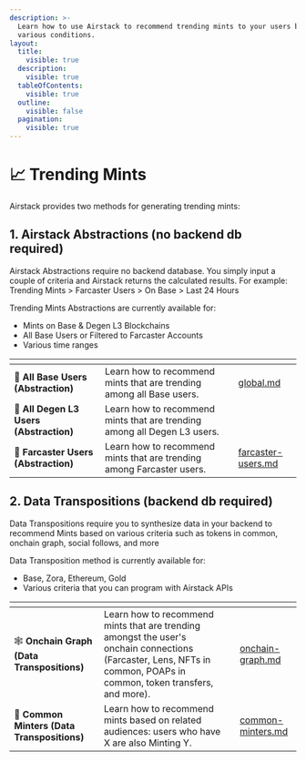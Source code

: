 ```yaml
---
description: >-
  Learn how to use Airstack to recommend trending mints to your users based on
  various conditions.
layout:
  title:
    visible: true
  description:
    visible: true
  tableOfContents:
    visible: true
  outline:
    visible: false
  pagination:
    visible: true
---
```


# 📈 Trending Mints

Airstack provides two methods for generating trending mints:

## 1. Airstack Abstractions (no backend db required)

Airstack Abstractions require no backend database. You simply input a couple of criteria and Airstack returns the calculated results. For example: Trending Mints > Farcaster Users > On Base > Last 24 Hours

Trending Mints Abstractions are currently available for:

* Mints on Base & Degen L3 Blockchains
* All Base Users or Filtered to Farcaster Accounts
* Various time ranges

<table data-view="cards"><thead><tr><th></th><th></th><th></th><th data-hidden data-card-target data-type="content-ref"></th></tr></thead><tbody><tr><td><span data-gb-custom-inline data-tag="emoji" data-code="1f535">🔵</span> <strong>All Base Users (Abstraction)</strong></td><td>Learn how to recommend mints that are trending among all Base users.</td><td></td><td><a href="global.md">global.md</a></td></tr><tr><td><span data-gb-custom-inline data-tag="emoji" data-code="1f3a9">🎩</span> <strong>All Degen L3 Users (Abstraction)</strong></td><td>Learn how to recommend mints that are trending among all Degen L3 users.</td><td></td><td></td></tr><tr><td><span data-gb-custom-inline data-tag="emoji" data-code="1f49c">💜</span> <strong>Farcaster Users (Abstraction)</strong></td><td>Learn how to recommend mints that are trending among Farcaster users.</td><td></td><td><a href="farcaster-users.md">farcaster-users.md</a></td></tr></tbody></table>

## 2. Data Transpositions (backend db required)

Data Transpositions require you to synthesize data in your backend to recommend Mints based on various criteria such as tokens in common, onchain graph, social follows, and more

Data Transposition method is currently available for:

* Base, Zora, Ethereum, Gold
* Various criteria that you can program with Airstack APIs

<table data-view="cards"><thead><tr><th></th><th></th><th></th><th data-hidden data-card-target data-type="content-ref"></th></tr></thead><tbody><tr><td><span data-gb-custom-inline data-tag="emoji" data-code="1f578">🕸️</span> <strong>Onchain Graph (Data Transpositions)</strong></td><td>Learn how to recommend mints that are trending amongst the user's onchain connections (Farcaster, Lens, NFTs in common, POAPs in common, token transfers, and more).</td><td></td><td><a href="onchain-graph.md">onchain-graph.md</a></td></tr><tr><td><span data-gb-custom-inline data-tag="emoji" data-code="1f45b">👛</span> <strong>Common Minters (Data Transpositions)</strong></td><td>Learn how to recommend mints based on related audiences: users who have X are also Minting Y.</td><td></td><td><a href="common-minters.md">common-minters.md</a></td></tr></tbody></table>
